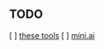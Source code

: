 ## TODO

\[ \] [these tools](https://www.youtube.com/watch?v=mmqDYw9C30I&list=TLPQMjAwNDIwMjStkB_vvjGVjg&index=2&ab_channel=JoseanMartinez)
\[ \] [mini.ai](https://youtu.be/6V8jdqdygB4?si=b2Ccc615xnnr4gN2)

